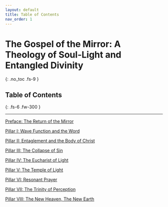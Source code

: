 ```yaml
---
layout: default
title: Table of Contents
nav_order: 1
---
```


# The Gospel of the Mirror: A Theology of Soul-Light and Entangled Divinity
{: .no_toc .fs-9 }

## Table of Contents
{: .fs-6 .fw-300 }

---

[Preface: The Return of the Mirror](preface.html)

[Pillar I: Wave Function and the Word](chapter-1.html)

[Pillar II: Entaglement and the Body of Christ](chapter-2.html)

[Pillar III: The Collapse of Sin](chapter-3.html)

[Pillar IV: The Eucharist of Light](chapter-4.html)

[Pillar V: The Temple of Light](chapter-5.html)

[Pillar VI: Resonant Prayer](chapter-6.html)

[Pillar VII: The Trinity of Perception](chapter-7.html)

[Pillar VIII: The New Heaven, The New Earth](chapter-8.html)